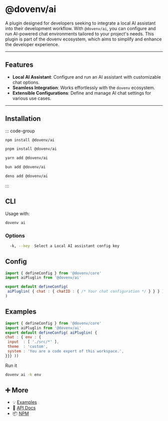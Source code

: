# @dovenv/ai

A plugin designed for developers seeking to integrate a local AI assistant into their development workflow. With `@dovenv/ai`, you can configure and run AI-powered chat environments tailored to your project's needs. This plugin is part of the dovenv ecosystem, which aims to simplify and enhance the developer experience.

---

## Features

- **Local AI Assistant**: Configure and run an AI assistant with customizable chat options.
- **Seamless Integration**: Works effortlessly with the `dovenv` ecosystem.
- **Extensible Configurations**: Define and manage AI chat settings for various use cases.

---

## Installation

::: code-group

```bash [npm]
npm install @dovenv/ai
```

```bash [pnpm]
pnpm install @dovenv/ai
```

```bash [yarn]
yarn add @dovenv/ai
```

```bash [bun]
bun add @dovenv/ai
```

```bash [deno]
deno add @dovenv/ai
```

:::

## CLI

Usage with:

```bash
dovenv ai
```

### Options

```bash
  -k, --key  Select a Local AI assistant config key
```

## Config

```js twoslash
import { defineConfig } from '@dovenv/core'
import aiPluglin from '@dovenv/ai'

export default defineConfig(
 aiPluglin( { chat : { chatID : { /* Your chat configuration */ } } } )
)
```

## Examples

```js twoslash
import { defineConfig } from '@dovenv/core'
import aiPluglin from '@dovenv/ai'
export default defineConfig( aiPluglin( {
chat : { env : {
 input  : [ './src/*' ],
 theme  : 'custom',
 system : 'You are a code expert of this workspace.',
}}} ))
```

Run it

```bash
dovenv ai -k env
```

## ➕ More

- 💡 [Examples](examples.md)
- 📖 [API Docs](api.md)
- 📦 [NPM](https://www.npmjs.com/package/@dovenv/ai)
